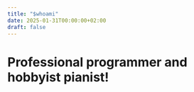 ```yaml
---
title: "$whoami"
date: 2025-01-31T00:00:00+02:00
draft: false
---
```

# Professional programmer and hobbyist pianist!
